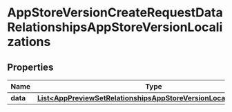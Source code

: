 

# AppStoreVersionCreateRequestDataRelationshipsAppStoreVersionLocalizations


## Properties

| Name | Type | Description | Notes |
|------------ | ------------- | ------------- | -------------|
|**data** | [**List&lt;AppPreviewSetRelationshipsAppStoreVersionLocalizationData&gt;**](AppPreviewSetRelationshipsAppStoreVersionLocalizationData.md) |  |  [optional] |



